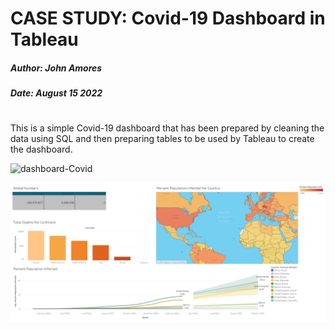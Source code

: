 # CASE STUDY: Covid-19 Dashboard in Tableau
##### Author: John Amores

##### Date: August 15 2022


#

This is a simple Covid-19 dashboard that has been prepared by cleaning the data using SQL and then preparing tables to be used by Tableau to create the dashboard. 

![dashboard-Covid](https://public.tableau.com/views/CovidDashboard_16606191098740/Dashboard1?:language=en-US&:display_count=n&:origin=viz_share_link)

![dashboard-Covid](Images/Dashboard%201.png)
